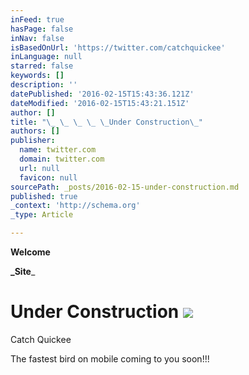 ```yaml
---
inFeed: true
hasPage: false
inNav: false
isBasedOnUrl: 'https://twitter.com/catchquickee'
inLanguage: null
starred: false
keywords: []
description: ''
datePublished: '2016-02-15T15:43:36.121Z'
dateModified: '2016-02-15T15:43:21.151Z'
author: []
title: "\_ \_ \_ \_ \_Under Construction\_"
authors: []
publisher:
  name: twitter.com
  domain: twitter.com
  url: null
  favicon: null
sourcePath: _posts/2016-02-15-under-construction.md
published: true
_context: 'http://schema.org'
_type: Article

---
```

**Welcome**

****_Site****_

# Under Construction ![](https://pbs.twimg.com/profile_images/689480623401078784/nPo81-3r_400x400.jpg)

Catch Quickee

The fastest bird on mobile coming to you soon!!!
